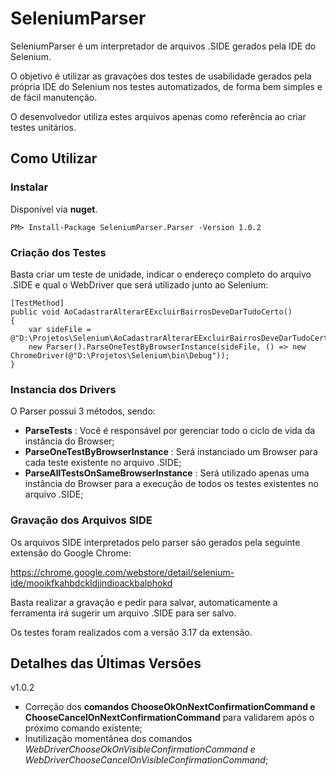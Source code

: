 # SeleniumParser

SeleniumParser é um interpretador de arquivos .SIDE gerados pela IDE do Selenium.

O objetivo é utilizar as gravações dos testes de usabilidade gerados pela própria IDE do Selenium nos testes automatizados, de forma bem simples e de fácil manutenção.

O desenvolvedor utiliza estes arquivos apenas como referência ao criar testes unitários.

## Como Utilizar ##

### Instalar ###

Disponível via **nuget**.

```
PM> Install-Package SeleniumParser.Parser -Version 1.0.2
```

### Criação dos Testes ###

Basta criar um teste de unidade, indicar o endereço completo do arquivo .SIDE e qual o WebDriver que será utilizado junto ao Selenium:
  
```
[TestMethod]
public void AoCadastrarAlterarEExcluirBairrosDeveDarTudoCerto()
{
	var sideFile = @"D:\Projetos\Selenium\AoCadastrarAlterarEExcluirBairrosDeveDarTudoCerto.side";
	new Parser().ParseOneTestByBrowserInstance(sideFile, () => new ChromeDriver(@"D:\Projetos\Selenium\bin\Debug"));
}
```

### Instancia dos Drivers ###

O Parser possui 3 métodos, sendo:
- **ParseTests** : Você é responsável por gerenciar todo o ciclo de vida da instância do Browser;
- **ParseOneTestByBrowserInstance** : Será instanciado um Browser para cada teste existente no arquivo .SIDE;
- **ParseAllTestsOnSameBrowserInstance** : Será utilizado apenas uma instância do Browser para a execução de todos os testes existentes no arquivo .SIDE;

### Gravação dos Arquivos SIDE ###

Os arquivos SIDE interpretados pelo parser são gerados pela seguinte extensão do Google Chrome:

https://chrome.google.com/webstore/detail/selenium-ide/mooikfkahbdckldjjndioackbalphokd

Basta realizar a gravação e pedir para salvar, automaticamente a ferramenta irá sugerir um arquivo .SIDE para ser salvo.

Os testes foram realizados com a versão 3.17 da extensão.

## Detalhes das Últimas Versões ##

v1.0.2
- Correção dos **comandos ChooseOkOnNextConfirmationCommand e ChooseCancelOnNextConfirmationCommand** para validarem após o próximo comando existente;
- Inutilização momentânea dos comandos *WebDriverChooseOkOnVisibleConfirmationCommand e WebDriverChooseCancelOnVisibleConfirmationCommand*;
